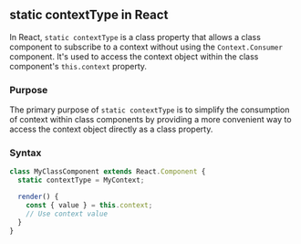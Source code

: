 ## static contextType in React

In React, `static contextType` is a class property that allows a class component to subscribe to a context without using the `Context.Consumer` component. It's used to access the context object within the class component's `this.context` property.

### Purpose

The primary purpose of `static contextType` is to simplify the consumption of context within class components by providing a more convenient way to access the context object directly as a class property.

### Syntax

```jsx
class MyClassComponent extends React.Component {
  static contextType = MyContext;

  render() {
    const { value } = this.context;
    // Use context value
  }
}
```
